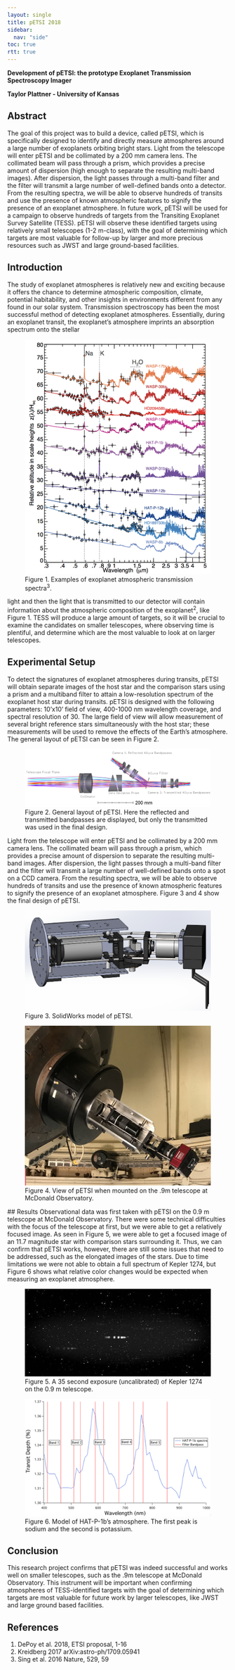 ```yaml
---
layout: single
title: pETSI 2018
sidebar:
  nav: "side"
toc: true
rtt: true
---
```

**Development of pETSI: the prototype Exoplanet Transmission Spectroscopy Imager**

__Taylor Plattner - University of Kansas__

## Abstract
The goal of this project was to build a device, called pETSI, which is specifically designed to identify and directly measure atmospheres around a large number of exoplanets orbiting bright stars. Light from the telescope will enter pETSI and be collimated by a 200 mm camera lens. The collimated beam will pass through a prism, which provides a precise amount of dispersion (high enough to separate the resulting multi-band images). After dispersion, the light passes through a multi-band filter and the filter will transmit a large number of well-defined bands onto a detector. From the resulting spectra, we will be able to observe hundreds of transits and use the presence of known atmospheric features to signify the presence of an exoplanet atmosphere. In future work, pETSI will be used for a campaign to observe hundreds of targets from the Transiting Exoplanet Survey Satellite (TESS). pETSI will observe these identified targets using relatively small telescopes (1-2 m-class), with the goal of determining which targets are most valuable for follow-up by larger and more precious resources such as JWST and large ground-based facilities.

## Introduction
The study of exoplanet atmospheres is relatively new and exciting because it offers the chance to determine atmospheric composition, climate, potential habitability, and other insights in environments different from any found in our solar system. Transmission spectroscopy has been the most successful method of detecting exoplanet atmospheres. Essentially, during an exoplanet transit, the exoplanet’s atmosphere imprints an absorption spectrum onto the stellar 
<figure>
  <a href="/instruments/assets/petsi18/etsi18-fig1.png" target="_blank"><img src="/instruments/assets/petsi18/etsi18-fig1.png" alt="transmission"></a>
  <figcaption>Figure 1. Examples of exoplanet atmospheric transmission spectra<sup>3</sup>.</figcaption>
</figure>
light and then the light that is transmitted to our detector will contain information about the atmospheric composition of the exoplanet<sup>2</sup>, like Figure 1. TESS will produce a large amount of targets, so it will be crucial to examine the candidates on smaller telescopes, where observing time is plentiful, and determine which are the most valuable to look at on larger telescopes. 

## Experimental Setup
To detect the signatures of exoplanet atmospheres during transits, pETSI will obtain separate images of the host star and the comparison stars using a prism and a multiband filter to attain a low-resolution spectrum of the exoplanet host star during transits. pETSI is designed with the following parameters: 10’x10’ field of view, 400-1000 nm wavelength coverage, and spectral resolution of 30. The large field of view will allow measurement of several bright reference stars simultaneously with the host star; these measurements will be used to remove the effects of the Earth’s atmosphere. The general layout of pETSI can be seen in Figure 2.
<figure>
  <a href="/instruments/assets/petsi18/etsi18-fig2.png" target="_blank"><img src="/instruments/assets/petsi18/etsi18-fig2.png" alt="optical layout"></a>
  <figcaption>Figure 2. General layout of pETSI. Here the reflected and transmitted bandpasses are displayed, but only the transmitted was used in the final design.</figcaption>
</figure>
Light from the telescope will enter pETSI and be collimated by a 200 mm camera lens. The collimated beam will pass through a prism, which provides a precise amount of dispersion to separate the resulting multi-band images. After dispersion, the light passes through a multi-band filter and the filter will transmit a large number of well-defined bands onto a spot on a CCD camera. From the resulting spectra,  we will be able to observe hundreds of transits and use the presence of known atmospheric features to signify the presence of an exoplanet atmosphere. Figure 3 and 4 show the final design of pETSI.
<figure>
  <a href="/instruments/assets/petsi18/etsi18-fig3.png" target="_blank"><img src="/instruments/assets/petsi18/etsi18-fig3.png" alt="solidworks model"></a>
  <figcaption>Figure 3. SolidWorks model of pETSI. </figcaption>
</figure>
<figure>
  <a href="/instruments/assets/petsi18/etsi18-fig4.jpg" target="_blank"><img src="/instruments/assets/petsi18/etsi18-fig4.jpg" alt="on scope"></a>
  <figcaption>Figure 4. View of pETSI when mounted on the .9m telescope at McDonald Observatory. </figcaption>
</figure>
## Results
Observational data was first taken with pETSI on the 0.9 m telescope at McDonald Observatory. There were some technical difficulties with the focus of the telescope at first, but we were able to get a relatively focused image. As seen in Figure 5, we were able to get a focused image of an 11.7 magnitude star with comparison stars surrounding it.  Thus, we can confirm that pETSI works, however, there are still some issues that need to be addressed, such as the elongated images of the stars. Due to time limitations we were not able to obtain a full spectrum of Kepler 1274, but Figure 6 shows what relative color changes would be expected when measuring an exoplanet atmosphere.
<figure>
  <a href="/instruments/assets/petsi18/etsi18-fig5.jpg" target="_blank"><img src="/instruments/assets/petsi18/etsi18-fig5.jpg" alt="Kepler 1274"></a>
  <figcaption>Figure 5. A 35 second exposure (uncalibrated) of Kepler 1274 on the 0.9 m telescope.</figcaption>
</figure>
<figure>
  <a href="/instruments/assets/petsi18/etsi18-fig6.png" target="_blank"><img src="/instruments/assets/petsi18/etsi18-fig6.png" alt="spectrum"></a>
  <figcaption>Figure 6. Model of HAT-P-1b’s atmosphere. The first peak is sodium and the second is potassium.</figcaption>
</figure>

## Conclusion
This research project confirms that pETSI was indeed successful and works well on smaller telescopes, such as the .9m telescope at McDonald Observatory. This instrument will be important when confirming atmospheres of TESS-identified targets with the goal of determining which targets are most valuable for future work by larger telescopes, like JWST and large ground based facilities. 


## References
1. DePoy et al. 2018, ETSI proposal, 1-16  
2. Kreidberg 2017 arXiv:astro-ph/1709.05941  
3. Sing et al. 2016 Nature, 529, 59  
